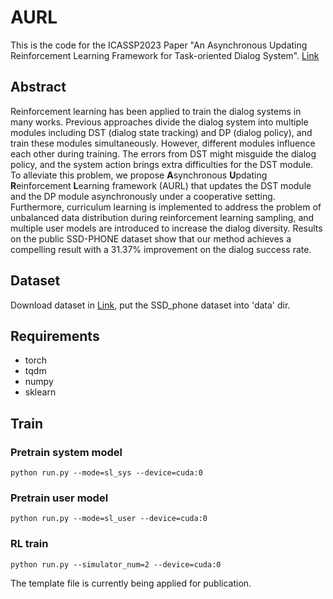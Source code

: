 # AURL
This is the code for the ICASSP2023 Paper "An Asynchronous Updating Reinforcement Learning Framework for Task-oriented Dialog System". [Link](https://ieeexplore.ieee.org/document/10096940)

## Abstract

Reinforcement learning has been applied to train the dialog systems in many works. Previous approaches divide the dialog system into multiple modules including DST (dialog state tracking) and DP (dialog policy), and train these modules simultaneously. However, different modules influence each other during training. The errors from DST might misguide the dialog policy, and the system action brings extra difficulties for the DST module. To alleviate this problem, we propose **A**synchronous **U**pdating **R**einforcement **L**earning framework (AURL) that updates the DST module and the DP module asynchronously under a cooperative setting. Furthermore, curriculum learning is implemented to address the problem of unbalanced data distribution during reinforcement learning sampling, and multiple user models are introduced to increase the dialog diversity. Results on the public SSD-PHONE dataset show that our method achieves a compelling result with a 31.37% improvement on the dialog success rate.
## Dataset
Download dataset in [Link](https://tianchi.aliyun.com/dataset/dataDetail?dataId=125708), put the SSD_phone dataset into 'data' dir.

## Requirements

- torch
- tqdm
- numpy
- sklearn

## Train

### Pretrain system model

```shell
python run.py --mode=sl_sys --device=cuda:0
```

### Pretrain user model

```shell
python run.py --mode=sl_user --device=cuda:0
```

### RL train

```shell
python run.py --simulator_num=2 --device=cuda:0
```
The template file is currently being applied for publication.